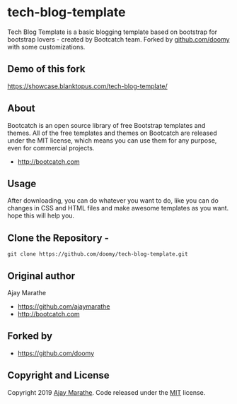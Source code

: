# tech-blog-template
Tech Blog Template is a basic blogging template based on bootstrap for bootstrap lovers - created by Bootcatch team. Forked by [github.com/doomy](https://github.com/doomy/) with some customizations.

## Demo of this fork
https://showcase.blanktopus.com/tech-blog-template/


## About

Bootcatch is an open source library of free Bootstrap templates and themes. All of the free templates and themes on Bootcatch are released under the MIT license, which means you can use them for any purpose, even for commercial projects.

* http://bootcatch.com

## Usage

After downloading, you can do whatever you want to do, like you can do changes in CSS and HTML files and make awesome templates as you want.
hope this will help you.

## Clone the Repository -

`git clone https://github.com/doomy/tech-blog-template.git  `

## Original author

Ajay Marathe

+ https://github.com/ajaymarathe
+ http://bootcatch.com

## Forked by

+ https://github.com/doomy

## Copyright and License

Copyright 2019 [Ajay Marathe](https://github.com/ajaymarathe). Code released under the [MIT](https://github.com/ajaymarathe/tech-blog-template/blob/master/LICENSE) license.
